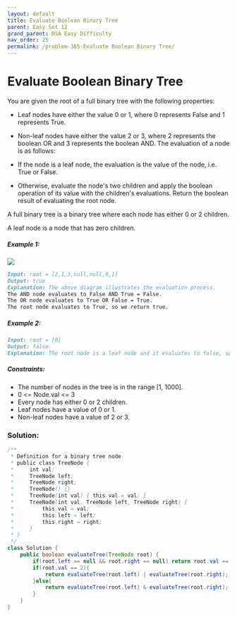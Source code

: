 ```yaml
---
layout: default
title: Evaluate Boolean Binary Tree
parent: Easy Set 12
grand_parent: DSA Easy Difficulty
nav_order: 25
permalink: /problem-365-Evaluate Boolean Binary Tree/
---
```

# Evaluate Boolean Binary Tree
You are given the root of a full binary tree with the following properties:

* Leaf nodes have either the value 0 or 1, where 0 represents False and 1 represents True.
* Non-leaf nodes have either the value 2 or 3, where 2 represents the boolean OR and 3 represents the boolean AND.
The evaluation of a node is as follows:

* If the node is a leaf node, the evaluation is the value of the node, i.e. True or False.
* Otherwise, evaluate the node's two children and apply the boolean operation of its value with the children's evaluations.
Return the boolean result of evaluating the root node.

A full binary tree is a binary tree where each node has either 0 or 2 children.

A leaf node is a node that has zero children.

##### Example 1:
![](../../assets/images/ds/example1drawio1.png)
```markdown
Input: root = [2,1,3,null,null,0,1]
Output: true
Explanation: The above diagram illustrates the evaluation process.
The AND node evaluates to False AND True = False.
The OR node evaluates to True OR False = True.
The root node evaluates to True, so we return true.
```
##### Example 2:
```markdown
Input: root = [0]
Output: false
Explanation: The root node is a leaf node and it evaluates to false, so we return false.
```
##### Constraints:
* The number of nodes in the tree is in the range [1, 1000].
* 0 <= Node.val <= 3
* Every node has either 0 or 2 children.
* Leaf nodes have a value of 0 or 1.
* Non-leaf nodes have a value of 2 or 3.

### Solution:
```java
/**
 * Definition for a binary tree node.
 * public class TreeNode {
 *     int val;
 *     TreeNode left;
 *     TreeNode right;
 *     TreeNode() {}
 *     TreeNode(int val) { this.val = val; }
 *     TreeNode(int val, TreeNode left, TreeNode right) {
 *         this.val = val;
 *         this.left = left;
 *         this.right = right;
 *     }
 * }
 */
class Solution {
    public boolean evaluateTree(TreeNode root) {
        if(root.left == null && root.right == null) return root.val == 1;
        if(root.val == 2){
            return evaluateTree(root.left) | evaluateTree(root.right);
        }else{
            return evaluateTree(root.left) & evaluateTree(root.right);
        }
    }
}
```